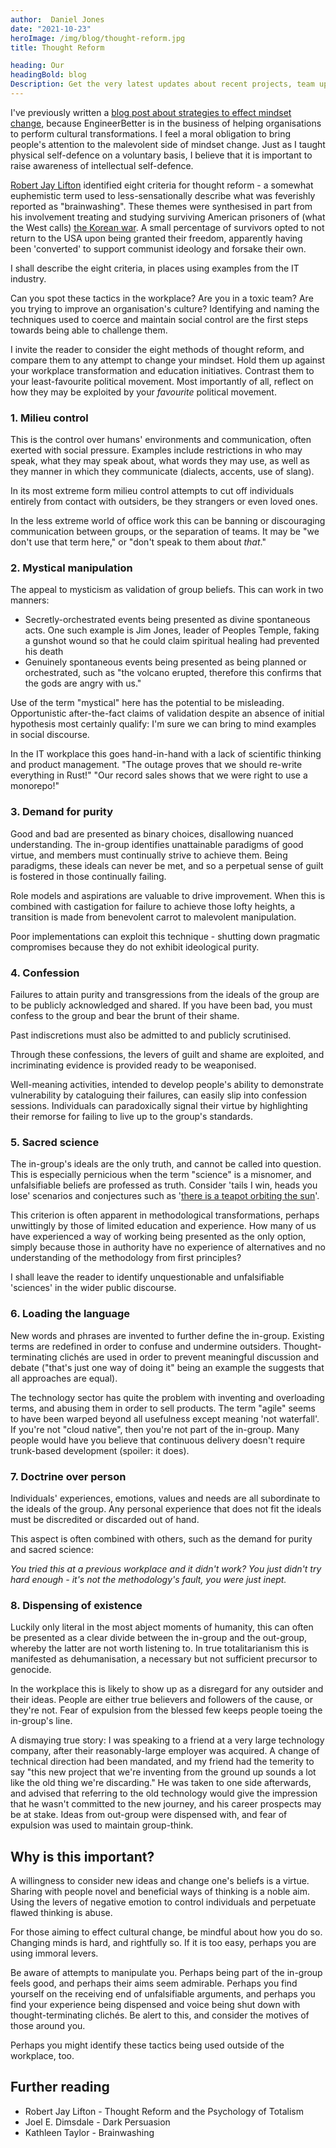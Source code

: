 ```yaml
---
author:  Daniel Jones
date: "2021-10-23"
heroImage: /img/blog/thought-reform.jpg
title: Thought Reform

heading: Our
headingBold: blog
Description: Get the very latest updates about recent projects, team updates, thoughts and industry news from our team of EngineerBetter experts.
---
```


I've previously written a [blog post about strategies to effect mindset change](/blog/changing-minds), because EngineerBetter is in the business of helping organisations to perform cultural transformations. I feel a moral obligation to bring people's attention to the malevolent side of mindset change. Just as I taught physical self-defence on a voluntary basis, I believe that it is important to raise awareness of intellectual self-defence.

[Robert Jay Lifton](https://en.wikipedia.org/wiki/Robert_Jay_Lifton) identified eight criteria for thought reform - a somewhat euphemistic term used to less-sensationally describe what was feverishly reported as "brainwashing". These themes were synthesised in part from his involvement treating and studying surviving American prisoners of (what the West calls) [the Korean war](https://en.wikipedia.org/wiki/Korean_War). A small percentage of survivors opted to not return to the USA upon being granted their freedom, apparently having been 'converted' to support communist ideology and forsake their own.

I shall describe the eight criteria, in places using examples from the IT industry.

Can you spot these tactics in the workplace? Are you in a toxic team? Are you trying to improve an organisation's culture? Identifying and naming the techniques used to coerce and maintain social control are the first steps towards being able to challenge them.

I invite the reader to consider the eight methods of thought reform, and compare them to any attempt to change your mindset. Hold them up against your workplace transformation and education initiatives. Contrast them to your least-favourite political movement. Most importantly of all, reflect on how they may be exploited by your _favourite_ political movement.

### 1. Milieu control

This is the control over humans' environments and communication, often exerted with social pressure. Examples include restrictions in who may speak, what they may speak about, what words they may use, as well as they manner in which they communicate (dialects, accents, use of slang).

In its most extreme form milieu control attempts to cut off individuals entirely from contact with outsiders, be they strangers or even loved ones.

In the less extreme world of office work this can be banning or discouraging communication between groups, or the separation of teams. It may be "we don't use that term here," or "don't speak to them about _that_."

### 2. Mystical manipulation

The appeal to mysticism as validation of group beliefs. This can work in two manners:

* Secretly-orchestrated events being presented as divine spontaneous acts. One such example is Jim Jones, leader of Peoples Temple, faking a gunshot wound so that he could claim spiritual healing had prevented his death
* Genuinely spontaneous events being presented as being planned or orchestrated, such as "the volcano erupted, therefore this confirms that the gods are angry with us."

Use of the term "mystical" here has the potential to be misleading. Opportunistic after-the-fact claims of validation despite an absence of initial hypothesis most certainly qualify: I'm sure we can bring to mind examples in social discourse.

In the IT workplace this goes hand-in-hand with a lack of scientific thinking and product management. "The outage proves that we should re-write everything in Rust!" "Our record sales shows that we were right to use a monorepo!"

### 3. Demand for purity

Good and bad are presented as binary choices, disallowing nuanced understanding. The in-group identifies unattainable paradigms of good virtue, and members must continually strive to achieve them. Being paradigms, these ideals can never be met, and so a perpetual sense of guilt is fostered in those continually failing.

Role models and aspirations are valuable to drive improvement. When this is combined with castigation for failure to achieve those lofty heights, a transition is made from benevolent carrot to malevolent manipulation.

Poor implementations can exploit this technique - shutting down pragmatic compromises because they do not exhibit ideological purity.

### 4. Confession

Failures to attain purity and transgressions from the ideals of the group are to be publicly acknowledged and shared. If you have been bad, you must confess to the group and bear the brunt of their shame.

Past indiscretions must also be admitted to and publicly scrutinised.

Through these confessions, the levers of guilt and shame are exploited, and incriminating evidence is provided ready to be weaponised.

Well-meaning activities, intended to develop people's ability to demonstrate vulnerability by cataloguing their failures, can easily slip into confession sessions. Individuals can paradoxically signal their virtue by highlighting their remorse for failing to live up to the group's standards.

### 5. Sacred science

The in-group's ideals are the only truth, and cannot be called into question. This is especially pernicious when the term "science" is a misnomer, and unfalsifiable beliefs are professed as truth. Consider 'tails I win, heads you lose' scenarios and conjectures such as '[there is a teapot orbiting the sun](https://en.wikipedia.org/wiki/Russell%27s_teapot)'.

This criterion is often apparent in methodological transformations, perhaps unwittingly by those of limited education and experience. How many of us have experienced a way of working being presented as the only option, simply because those in authority have no experience of alternatives and no understanding of the methodology from first principles?

I shall leave the reader to identify unquestionable and unfalsifiable 'sciences' in the wider public discourse.

### 6. Loading the language

New words and phrases are invented to further define the in-group. Existing terms are redefined in order to confuse and undermine outsiders. Thought-terminating clichés are used in order to prevent meaningful discussion and debate ("that's just one way of doing it" being an example the suggests that all approaches are equal).

The technology sector has quite the problem with inventing and overloading terms, and abusing them in order to sell products. The term "agile" seems to have been warped beyond all usefulness except meaning 'not waterfall'. If you're not "cloud native", then you're not part of the in-group. Many people would have you believe that continuous delivery doesn't require trunk-based development (spoiler: it does).

### 7. Doctrine over person

Individuals' experiences, emotions, values and needs are all subordinate to the ideals of the group. Any personal experience that does not fit the ideals must be discredited or discarded out of hand.

This aspect is often combined with others, such as the demand for purity and sacred science:

_You tried this at a previous workplace and it didn't work? You just didn't try hard enough - it's not the methodology's fault, you were just inept._

### 8. Dispensing of existence

Luckily only literal in the most abject moments of humanity, this can often be presented as a clear divide between the in-group and the out-group, whereby the latter are not worth listening to. In true totalitarianism this is manifested as dehumanisation, a necessary but not sufficient precursor to genocide.

In the workplace this is likely to show up as a disregard for any outsider and their ideas. People are either true believers and followers of the cause, or they're not. Fear of expulsion from the blessed few keeps people toeing the in-group's line.

A dismaying true story: I was speaking to a friend at a very large technology company, after their reasonably-large employer was acquired. A change of technical direction had been mandated, and my friend had the temerity to say "this new project that we're inventing from the ground up sounds a lot like the old thing we're discarding." He was taken to one side afterwards, and advised that referring to the old technology would give the impression that he wasn't committed to the new journey, and his career prospects may be at stake. Ideas from out-group were dispensed with, and fear of expulsion was used to maintain group-think.

## Why is this important?

A willingness to consider new ideas and change one's beliefs is a virtue. Sharing with people novel and beneficial ways of thinking is a noble aim. Using the levers of negative emotion to control individuals and perpetuate flawed thinking is abuse.

For those aiming to effect cultural change, be mindful about how you do so. Changing minds is hard, and rightfully so. If it is too easy, perhaps you are using immoral levers.

Be aware of attempts to manipulate you. Perhaps being part of the in-group feels good, and perhaps their aims seem admirable. Perhaps you find yourself on the receiving end of unfalsifiable arguments, and perhaps you find your experience being dispensed and voice being shut down with thought-terminating clichés. Be alert to this, and consider the motives of those around you.

Perhaps you might identify these tactics being used outside of the workplace, too.

## Further reading

* Robert Jay Lifton - Thought Reform and the Psychology of Totalism
* Joel E. Dimsdale - Dark Persuasion
* Kathleen Taylor - Brainwashing
